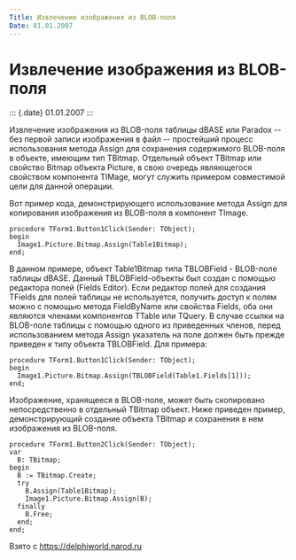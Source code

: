 ```yaml
---
Title: Извлечение изображения из BLOB-поля
Date: 01.01.2007
---
```



Извлечение изображения из BLOB-поля
===================================

::: {.date}
01.01.2007
:::

Извлечение изображения из BLOB-поля таблицы dBASE или Paradox \-- без
первой записи изображения в файл \-- простейший процесс использования
метода Assign для сохранения содержимого BLOB-поля в объекте, имеющим
тип TBitmap. Отдельный объект TBitmap или свойство Bitmap объекта
Picture, в свою очередь являющегося свойством компонента TIMage, могут
служить примером совместимой цели для данной операции.

Вот пример кода, демонстрирующего использование метода Assign для
копирования изображения из BLOB-поля в компонент TImage.

    procedure TForm1.Button1Click(Sender: TObject);
    begin
      Image1.Picture.Bitmap.Assign(Table1Bitmap);
    end;

В данном примере, объект Table1Bitmap типа TBLOBField - BLOB-поле
таблицы dBASE. Данный TBLOBField-объекты был создан с помощью редактора
полей (Fields Editor). Если редактор полей для создания TFields для
полей таблицы не используется, получить доступ к полям можно с помощью
метода FieldByName или свойства Fields, оба они являются членами
компонентов TTable или TQuery. В случае ссылки на BLOB-поле таблицы с
помощью одного из приведенных членов, перед использованием метода Assign
указатель на поле должен быть прежде приведен к типу объекта TBLOBField.
Для примера:

    procedure TForm1.Button1Click(Sender: TObject);
    begin
      Image1.Picture.Bitmap.Assign(TBLOBField(Table1.Fields[1]));
    end;

Изображение, хранящееся в BLOB-поле, может быть скопировано
непосредственно в отдельный TBitmap объект. Ниже приведен пример,
демонстрирующий создание объекта TBitmap и сохранения в нем изображения
из BLOB-поля.

    procedure TForm1.Button2Click(Sender: TObject);
    var
      B: TBitmap;
    begin
      B := TBitmap.Create;
      try
        B.Assign(Table1Bitmap);
        Image1.Picture.Bitmap.Assign(B);
      finally
        B.Free;
      end;
    end;

Взято с <https://delphiworld.narod.ru>
